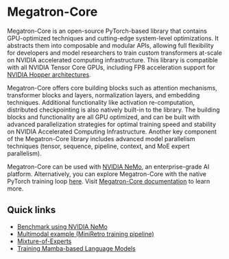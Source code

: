 # Megatron-Core

Megatron-Core is an open-source PyTorch-based library that contains GPU-optimized techniques and cutting-edge system-level optimizations. It abstracts them into composable and modular APIs, allowing full flexibility for developers and model researchers to train custom transformers at-scale on NVIDIA accelerated computing infrastructure. This library is compatible with all NVIDIA Tensor Core GPUs, including FP8 acceleration support for [NVIDIA Hopper architectures](https://www.nvidia.com/en-us/data-center/technologies/hopper-architecture/).

Megatron-Core offers core building blocks such as attention mechanisms, transformer blocks and layers, normalization layers, and embedding techniques. Additional functionality like activation re-computation, distributed checkpointing is also natively built-in to the library. The building blocks and functionality are all GPU optimized, and can be built with advanced parallelization strategies for optimal training speed and stability on NVIDIA Accelerated Computing Infrastructure. Another key component of the Megatron-Core library includes advanced model parallelism techniques (tensor, sequence, pipeline, context, and MoE expert parallelism).

Megatron-Core can be used with [NVIDIA NeMo](https://www.nvidia.com/en-us/ai-data-science/products/nemo/), an enterprise-grade AI platform. Alternatively, you can explore Megatron-Core with the native PyTorch training loop [here](https://github.com/NVIDIA/Megatron-LM/tree/main/examples). Visit [Megatron-Core documentation](https://docs.nvidia.com/megatron-core/developer-guide/latest/index.html) to learn more.

## Quick links
- [Benchmark using NVIDIA NeMo](https://docs.nvidia.com/nemo-framework/user-guide/latest/overview.html#performance-benchmarks)
- [Multimodal example (MiniRetro training pipeline)](https://github.com/NVIDIA/Megatron-LM/tree/main/examples/multimodal)
- [Mixture-of-Experts](https://github.com/NVIDIA/Megatron-LM/tree/main/megatron/core/transformer/moe)
- [Training Mamba-based Language Models](https://github.com/NVIDIA/Megatron-LM/tree/main/examples/mamba)

